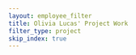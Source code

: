 ```yaml
---
layout: employee_filter
title: Olivia Lucas' Project Work
filter_type: project
skip_index: true
---
```


